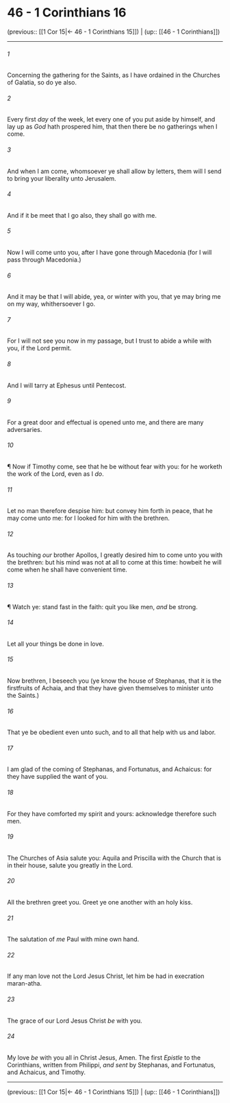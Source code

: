 # 46 - 1 Corinthians 16

(previous:: [[1 Cor 15|← 46 - 1 Corinthians 15]]) | (up:: [[46 - 1 Corinthians]])

***


###### 1 
Concerning the gathering for the Saints, as I have ordained in the Churches of Galatia, so do ye also. 

###### 2 
Every first _day_ of the week, let every one of you put aside by himself, and lay up as _God_ hath prospered him, that then there be no gatherings when I come. 

###### 3 
And when I am come, whomsoever ye shall allow by letters, them will I send to bring your liberality unto Jerusalem. 

###### 4 
And if it be meet that I go also, they shall go with me. 

###### 5 
Now I will come unto you, after I have gone through Macedonia (for I will pass through Macedonia.) 

###### 6 
And it may be that I will abide, yea, or winter with you, that ye may bring me on my way, whithersoever I go. 

###### 7 
For I will not see you now in my passage, but I trust to abide a while with you, if the Lord permit. 

###### 8 
And I will tarry at Ephesus until Pentecost. 

###### 9 
For a great door and effectual is opened unto me, and there are many adversaries. 

###### 10 
¶ Now if Timothy come, see that he be without fear with you: for he worketh the work of the Lord, even as I _do_. 

###### 11 
Let no man therefore despise him: but convey him forth in peace, that he may come unto me: for I looked for him with the brethren. 

###### 12 
As touching _our_ brother Apollos, I greatly desired him to come unto you with the brethren: but his mind was not at all to come at this time: howbeit he will come when he shall have convenient time. 

###### 13 
¶ Watch ye: stand fast in the faith: quit you like men, _and_ be strong. 

###### 14 
Let all your things be done in love. 

###### 15 
Now brethren, I beseech you (ye know the house of Stephanas, that it is the firstfruits of Achaia, and that they have given themselves to minister unto the Saints.) 

###### 16 
That ye be obedient even unto such, and to all that help with us and labor. 

###### 17 
I am glad of the coming of Stephanas, and Fortunatus, and Achaicus: for they have supplied the want of you. 

###### 18 
For they have comforted my spirit and yours: acknowledge therefore such men. 

###### 19 
The Churches of Asia salute you: Aquila and Priscilla with the Church that is in their house, salute you greatly in the Lord. 

###### 20 
All the brethren greet you. Greet ye one another with an holy kiss. 

###### 21 
The salutation of _me_ Paul with mine own hand. 

###### 22 
If any man love not the Lord Jesus Christ, let him be had in execration maran-atha. 

###### 23 
The grace of our Lord Jesus Christ _be_ with you. 

###### 24 
My love _be_ with you all in Christ Jesus, Amen. The first _Epistle_ to the Corinthians, written from Philippi, _and sent_ by Stephanas, and Fortunatus, and Achaicus, and Timothy.

***

(previous:: [[1 Cor 15|← 46 - 1 Corinthians 15]]) | (up:: [[46 - 1 Corinthians]])
